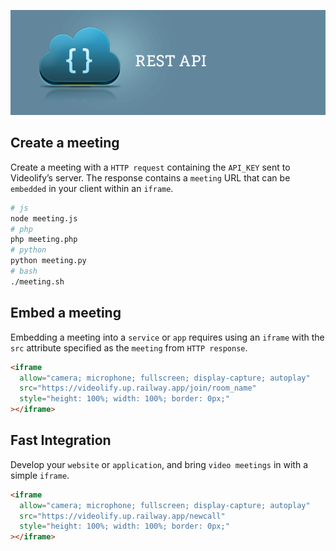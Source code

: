 [![restAPI](restAPI.png)](https://videolify.up.railway.app/api/v1/docs)

## Create a meeting

Create a meeting with a `HTTP request` containing the `API_KEY` sent to Videolify’s server. The response contains a `meeting` URL that can be `embedded` in your client within an `iframe`.

```bash
# js
node meeting.js
# php
php meeting.php
# python
python meeting.py
# bash
./meeting.sh
```

## Embed a meeting

Embedding a meeting into a `service` or `app` requires using an `iframe` with the `src` attribute specified as the `meeting` from `HTTP response`.

```html
<iframe
  allow="camera; microphone; fullscreen; display-capture; autoplay"
  src="https://videolify.up.railway.app/join/room_name"
  style="height: 100%; width: 100%; border: 0px;"
></iframe>
```

## Fast Integration

Develop your `website` or `application`, and bring `video meetings` in with a simple `iframe`.

```html
<iframe
  allow="camera; microphone; fullscreen; display-capture; autoplay"
  src="https://videolify.up.railway.app/newcall"
  style="height: 100%; width: 100%; border: 0px;"
></iframe>
```